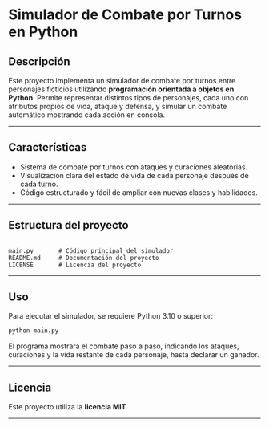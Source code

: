 # Simulador de Combate por Turnos en Python

## Descripción

Este proyecto implementa un simulador de combate por turnos entre personajes ficticios utilizando **programación orientada a objetos en Python**.
Permite representar distintos tipos de personajes, cada uno con atributos propios de vida, ataque y defensa, y simular un combate automático mostrando cada acción en consola.

---

## Características

- Sistema de combate por turnos con ataques y curaciones aleatorias.
- Visualización clara del estado de vida de cada personaje después de cada turno.
- Código estructurado y fácil de ampliar con nuevas clases y habilidades.

---

## Estructura del proyecto

```

main.py       # Código principal del simulador
README.md     # Documentación del proyecto
LICENSE       # Licencia del proyecto

````

---

## Uso

Para ejecutar el simulador, se requiere Python 3.10 o superior:

```bash
python main.py
````

El programa mostrará el combate paso a paso, indicando los ataques, curaciones y la vida restante de cada personaje, hasta declarar un ganador.

---

## Licencia

Este proyecto utiliza la **licencia MIT**.

---
